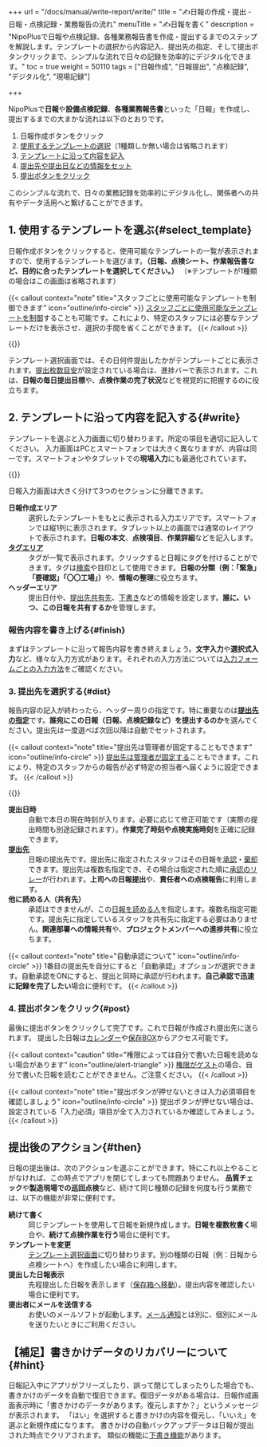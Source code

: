 +++
url = "/docs/manual/write-report/write/"
title = "✍️日報の作成・提出 - 日報・点検記録・業務報告の流れ"
menuTitle = "✍️日報を書く"
description = "NipoPlusで日報や点検記録、各種業務報告書を作成・提出するまでのステップを解説します。テンプレートの選択から内容記入、提出先の指定、そして提出ボタンクリックまで、シンプルな流れで日々の記録を効率的にデジタル化できます。"
toc = true
weight = 50110
tags = ["日報作成", "日報提出", "点検記録",  "デジタル化", "現場記録"]

+++

NipoPlusで<strong>日報</strong>や<strong>設備点検記録</strong>、<strong>各種業務報告書</strong>といった「日報」を作成し、提出するまでの大まかな流れは以下のとおりです。

1.  日報作成ボタンをクリック
2.  [使用するテンプレートの選択](#select_template)（1種類しか無い場合は省略されます）
3.  [テンプレートに沿って内容を記入](#write)
4.  [提出先や提出日などの情報をセット](#dist)
5.  [提出ボタンをクリック](#post)

このシンプルな流れで、日々の業務記録を効率的にデジタル化し、関係者への共有やデータ活用へと繋げることができます。

## 1. 使用するテンプレートを選ぶ{#select_template}

日報作成ボタンをクリックすると、使用可能なテンプレートの一覧が表示されますので、使用するテンプレートを選びます。<strong>（日報、点検シート、作業報告書など、目的に合ったテンプレートを選択してください。）</strong>
（※テンプレートが1種類の場合はこの画面は省略されます）

{{< callout context="note" title="スタッフごとに使用可能なテンプレートを制御できます" icon="outline/info-circle" >}}
[スタッフごとに使用可能なテンプレートを制御](/docs/setup/staff-local/template/)することも可能です。これにより、特定のスタッフには必要なテンプレートだけを表示させ、選択の手間を省くことができます。
{{< /callout >}}

{{<icatch filename="img/report-template-select" msg="日報、点検シート、作業報告書など、まずは使うテンプレートを選びましょう。テンプレートは名前順に並びます" alice="guide">}}

テンプレート選択画面では、その日何件提出したかがテンプレートごとに表示されます。[提出枚数目安](/docs/template/make/#memo)が設定されている場合は、進捗バーで表示されます。これは、<strong>日報の毎日提出目標</strong>や、<strong>点検作業の完了状況</strong>などを視覚的に把握するのに役立ちます。

## 2. テンプレートに沿って内容を記入する{#write}

テンプレートを選ぶと入力画面に切り替わります。所定の項目を適切に記入してください。
入力画面はPCとスマートフォンでは大きく異なりますが、内容は同一です。スマートフォンやタブレットでの**現場入力**にも最適化されています。

{{<icatch filename="img/write-report" msg="日報の作成画面です。設問に沿って今日の業務内容や点検結果、作業報告などを入力していきます" alice="pc">}}

日報入力画面は大きく分けて3つのセクションに分離できます。

<dl class="basic">
<dt><strong>日報作成エリア</strong></dt>
<dd>選択したテンプレートをもとに表示される入力エリアです。スマートフォンでは縦1列に表示されます。タブレット以上の画面では通常のレイアウトで表示されます。<strong>日報の本文</strong>、<strong>点検項目</strong>、<strong>作業詳細</strong>などを記入します。</dd>
<dt><a href="/docs/setup/advanced-setting/tag/"><strong>タグエリア</strong></a></dt>
<dd>タグが一覧で表示されます。クリックすると日報にタグを付けることができます。タグは<a href="/docs/manual/read-report/list/#searchFunction">検索</a>や目印として使用できます。<strong>日報の分類（例：「緊急」「要確認」「〇〇工場」）</strong>や、<strong>情報の整理</strong>に役立ちます。</dd>
<dt><strong>ヘッダーエリア</strong></dt>
<dd>提出日付や、<a href="/docs/manual/write-report/dist/">提出先共有先</a>、<a href="/docs/manual/write-report/draft/">下書き</a>などの情報を設定します。<strong>誰に、いつ、この日報を共有するか</strong>を管理します。</dd>
</dl>

### 報告内容を書き上げる{#finish}

まずはテンプレートに沿って報告内容を書き終えましょう。<strong>文字入力</strong>や<strong>選択式入力</strong>など、様々な入力方式があります。それぞれの入力方法については[入力フォームごとの入力方法](/docs/manual/write-report/parts/)をご確認ください。

### 3. 提出先を選択する{#dist}

報告内容の記入が終わったら、ヘッダー周りの指定です。特に重要なのは[<strong>提出先の指定</strong>](/docs/manual/write-report/dist/)です。<strong>誰宛にこの日報（日報、点検記録など）を提出するのか</strong>を選んでください。提出先は一度選べば次回以降は自動でセットされます。

{{< callout context="note" title="提出先は管理者が固定することもできます" icon="outline/info-circle" >}}
[提出先は管理者が固定する](/docs/setup/staff-local/dist/)こともできます。これにより、特定のスタッフからの報告が必ず特定の担当者へ届くように設定できます。
{{< /callout >}}

{{<icatch filename="img/report-header" msg="日報の提出日・提出先・共有先といったヘッダ情報を入力します。日報の提出先や点検記録の報告先を明確にしましょう" alice="ok">}}

<dl class="basic">
<dt><strong>提出日時</strong></dt>
<dd>自動で本日の現在時刻が入ります。必要に応じて修正可能です（実際の提出時間も別途記録されます）。<strong>作業完了時刻や点検実施時刻</strong>を正確に記録できます。</dd>
<dt><a href="/docs/manual/write-report/dist/"><strong>提出先</strong></a></dt>
<dd>日報の提出先です。提出先に指定されたスタッフはその日報を<a href="/docs/manual/read-report/state/#agree">承認</a>・<a href="/docs/manual/read-report/state/#reject">棄却</a>できます。提出先は複数名指定でき、その場合は指定された順に<a href="/docs/manual/read-report/state/#relay">承認のリレー</a>が行われます。<strong>上司への日報提出</strong>や、<strong>責任者への点検報告</strong>に利用します。</dd>
<dt><strong>他に読める人（共有先）</strong></dt>
<dd>承認はできませんが、この<a href="/docs/manual/read-report/state/#readed">日報を読める人</a>を指定します。複数名指定可能です。提出先に指定しているスタッフを共有先に指定する必要はありません。<strong>関連部署への情報共有</strong>や、<strong>プロジェクトメンバーへの進捗共有</strong>に役立ちます。</dd>
</dl>

{{< callout context="note" title="自動承認について" icon="outline/info-circle" >}}
1番目の提出先を自分にすると「自動承認」オプションが選択できます。自動承認をONにすると、提出と同時に承認が行われます。<strong>自己承認で迅速に記録を完了したい</strong>場合に便利です。
{{< /callout >}}

### 4. 提出ボタンをクリック{#post}

最後に提出ボタンをクリックして完了です。これで日報が作成され提出先に送られます。
提出した日報は[カレンダー](/docs/manual/read-report/list/#calendar)や[保存BOX](/docs/manual/read-report/list/#listbox)からアクセス可能です。

{{< callout context="caution" title="権限によっては自分で書いた日報を読めない場合があります" icon="outline/alert-triangle" >}}
[権限がゲスト](/docs/setup/staff-global/rank/#others)の場合、自分で書いた日報を読むことができません。ご注意ください。
{{< /callout >}}

{{< callout context="note" title="提出ボタンが押せないときは入力必須項目を確認しましょう" icon="outline/info-circle" >}}
提出ボタンが押せない場合は、設定されている「入力必須」項目が全て入力されているか確認してみましょう。
{{< /callout >}}

## 提出後のアクション{#then}

日報の提出後は、次のアクションを選ぶことができます。特にこれ以上やることがなければ、この時点でアプリを閉じてしまっても問題ありません。
<strong>品質チェック</strong>や<strong>製造現場での巡回点検</strong>など、続けて同じ種類の記録を何度も行う業務では、以下の機能が非常に便利です。

<dl class="basic">
<dt><strong>続けて書く</strong></dt>
<dd>同じテンプレートを使用して日報を新規作成します。<strong>日報を複数枚書く</strong>場合や、<strong>続けて点検作業を行う</strong>場合に便利です。</dd>
<dt><strong>テンプレートを変更</strong></dt>
<dd><a href="#select_template">テンプレート選択画面</a>に切り替わります。別の種類の日報（例：日報から点検シートへ）を作成したい場合に利用します。</dd>
<dt><strong>提出した日報表示</strong></dt>
<dd>先程提出した日報を表示します（<a href="/docs/manual/read-report/list/">保存箱へ移動</a>）。提出内容を確認したい場合に便利です。</dd>
<dt><strong>提出者にメールを送信する</strong></dt>
<dd>お使いのメールソフトが起動します。<a href="/docs/manual/utils/notice/#email">メール通知</a>とは別に、個別にメールを送りたいときにご利用ください。</dd>
</dl>

## 【補足】書きかけデータのリカバリーについて{#hint}

日報記入中にアプリがフリーズしたり、誤って閉じてしまったりした場合でも、書きかけのデータを自動で復旧できます。復旧データがある場合は、日報作成画面表示時に「書きかけのデータがあります。復元しますか？」というメッセージが表示されます。
「はい」を選択すると書きかけの内容を復元し、「いいえ」を選ぶと新規作成になります。
書きかけの自動バックアップデータは日報が提出された時点でクリアされます。
類似の機能に[下書き機能](/docs/manual/write-report/draft/)があります。
